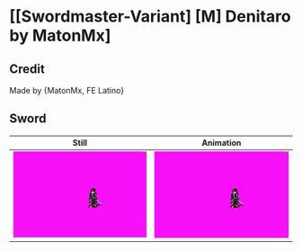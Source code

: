 # [\[Swordmaster-Variant\] \[M\] Denitaro by MatonMx]

## Credit

Made by {MatonMx, FE Latino}
	
## Sword

| Still | Animation |
| :---: | :-------: |
| ![Sword still](./Sword_000.png) | ![Sword animation](./Sword.gif) |
